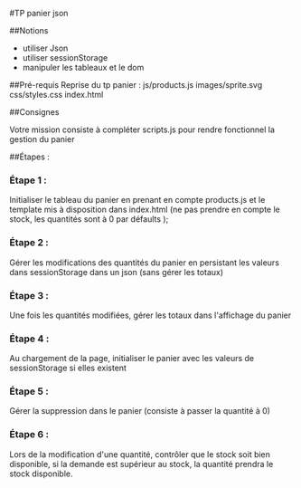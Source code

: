 #TP panier json

##Notions
* utiliser Json
* utiliser sessionStorage
* manipuler les tableaux et le dom

##Pré-requis
Reprise du tp panier :
js/products.js
images/sprite.svg
css/styles.css
index.html

##Consignes

Votre mission consiste à compléter scripts.js pour rendre fonctionnel la gestion du panier

##Étapes :

### Étape 1 :

Initialiser le tableau du panier en prenant en compte products.js et le template mis à disposition dans index.html (ne pas prendre en compte le stock, les quantités sont à 0 par défaults );

### Étape 2 :

Gérer les modifications des quantités du panier en persistant les valeurs dans sessionStorage dans un json (sans gérer les totaux)

### Étape 3 :

Une fois les quantités modifiées, gérer les totaux dans l'affichage du panier

### Étape 4 :

Au chargement de la page, initialiser le panier avec les valeurs de sessionStorage si elles existent

### Étape 5 :

Gérer la suppression dans le panier (consiste à passer la quantité à 0)

### Étape 6 :

Lors de la modification d'une quantité, contrôler que le stock soit bien disponible, si la demande est supérieur au stock, la quantité prendra le stock disponible.